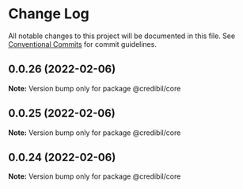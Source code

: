 # Change Log

All notable changes to this project will be documented in this file.
See [Conventional Commits](https://conventionalcommits.org) for commit guidelines.

## 0.0.26 (2022-02-06)

**Note:** Version bump only for package @credibil/core





## 0.0.25 (2022-02-06)

**Note:** Version bump only for package @credibil/core





## 0.0.24 (2022-02-06)

**Note:** Version bump only for package @credibil/core
